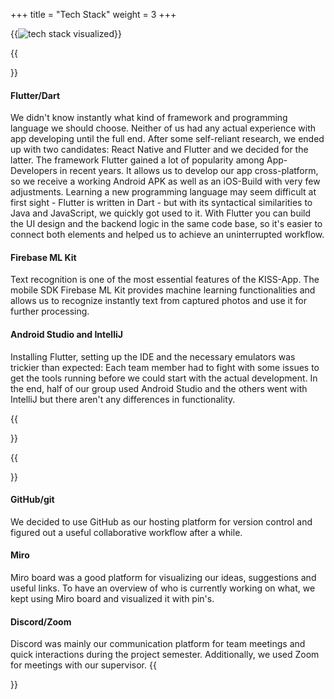+++
title = "Tech Stack"
weight = 3
+++

{{<image src="tech-stack.png" alt="tech stack visualized" caption="Our tech stack">}}

{{<section title="Tech Stack">}}
#### Flutter/Dart
We didn't know instantly what kind of framework and programming language we should choose.
Neither of us had any actual experience with app developing until the full end.
After some self-reliant research, we ended up with two candidates: React Native and Flutter
and we decided for the latter.
The framework Flutter gained a lot of popularity among App-Developers in recent years.
It allows us to develop our app cross-platform, so we receive a working Android APK as well as an iOS-Build with very few adjustments.
Learning a new programming language may seem difficult at first sight - Flutter is written in Dart - but with its syntactical similarities to Java and JavaScript, we quickly got used to it.
With Flutter you can build the UI design and the backend logic in the same code base, so it's easier to connect both elements and helped us to achieve an uninterrupted workflow.

#### Firebase ML Kit
Text recognition is one of the most essential features of the KISS-App.
The mobile SDK Firebase ML Kit provides machine learning functionalities and allows us to  recognize instantly text from captured photos and use it for further processing.

#### Android Studio and IntelliJ
Installing Flutter, setting up the IDE and the necessary emulators was trickier than expected:
Each team member had to fight with some issues to get the tools running before we could start with the actual development. In the end, half of our group used Android Studio and the others went with IntelliJ but there aren't any differences in functionality.

{{</section>}}

{{<section title="Development Tools">}}
#### GitHub/git
We decided to use GitHub as our hosting platform for version control and figured out a useful collaborative workflow after a while.

#### Miro
Miro board was a good platform for visualizing our ideas, suggestions and useful links.
To have an overview of who is currently working on what, we kept using Miro board and
visualized it with pin's.

#### Discord/Zoom
Discord was mainly our communication platform for team meetings and quick interactions during the project semester. Additionally, we used Zoom for meetings with our supervisor.
{{</section>}}
